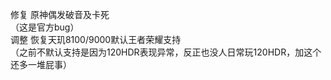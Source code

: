 修复 原神偶发破音及卡死  
（这是官方bug）  
调整 恢复天玑8100/9000默认王者荣耀支持  
（之前不默认支持是因为120HDR表现异常，反正也没人日常玩120HDR，加这个还多一堆屁事）